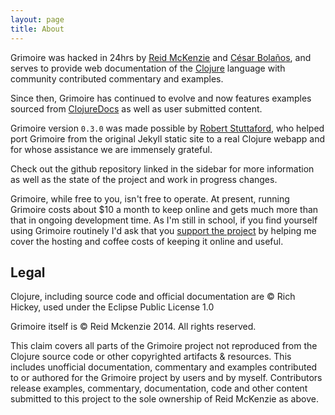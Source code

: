 ```yaml
---
layout: page
title: About
---
```


Grimoire was hacked in 24hrs by [Reid McKenzie](http://arrdem.com/)
and [César Bolaños](https://github.com/cesarbp), and serves to provide
web documentation of the [Clojure](http://clojure.org/) language with
community contributed commentary and examples.

Since then, Grimoire has continued to evolve and now features examples
sourced from [ClojureDocs](http://clojuredocs.org) as well as user
submitted content.

Grimoire version `0.3.0` was made possible by
[Robert Stuttaford](https://github.com/robert-stuttaford), who helped
port Grimoire from the original Jekyll static site to a real Clojure
webapp and for whose assistance we are immensely grateful.

Check out the github repository linked in the sidebar for more
information as well as the state of the project and work in progress
changes.

Grimoire, while free to you, isn't free to operate. At present,
running Grimoire costs about $10 a month to keep online and gets much
more than that in ongoing development time. As I'm still in school, if
you find yourself using Grimoire routinely I'd ask that you
[support the project](https://www.gittip.com/arrdem) by helping me
cover the hosting and coffee costs of keeping it online and useful.

## Legal

Clojure, including source code and official documentation are &copy;
Rich Hickey, used under the Eclipse Public License 1.0

Grimoire itself is &copy; Reid Mckenzie 2014. All rights reserved.

This claim covers all parts of the Grimoire project not reproduced
from the Clojure source code or other copyrighted artifacts &
resources. This includes unofficial documentation, commentary and
examples contributed to or authored for the Grimoire project by users
and by myself. Contributors release examples, commentary,
documentation, code and other content submitted to this project to the
sole ownership of Reid McKenzie as above.
